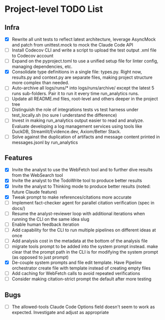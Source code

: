 # Project-level TODO List

## Infra

- [x] Rewrite all unit tests to reflect latest architecture, leverage AsyncMock and patch from unittest.mock to mock the Claude Code API
- [ ] Install Codecov CLI and write a script to upload the test output .xml file to Codecov account
- [ ] Expand on the pyproject.toml to use a unified setup file for linter config, managing dependencies, etc.
- [x] Consolidate type definitions in a single file: types.py. Right now, results.py and context.py are separate files, making project structure more complex than needed.
- [ ] Auto-archive all logs/runs/* into logs/runs/archive/ except the latest 5 runs sub-folders. Pair it to run it every time run_analytics runs.
- [ ] Update all README.md files, root-level and others deeper in the project tree
- [ ] Distinguish the role of integrations tests vs test harness under test_locally.sh (no sure I understand the difference)
- [ ] Invest in making run_analytics output easier to read and analyze. Evaluate developing a log management services using tools like DuckDB, Streamlit/Evidence.dev, Axiom/Better Stack.
- [ ] Solve against the duplication of artifacts and message content printed in messages.jsonl by run_analytics

## Features

- [x] Invite the analyst to use the WebFetch tool and to further dive results from the WebSearch tool
- [x] Invite the analyst to the TodoWrite tool to produce better results
- [x] Invite the analyst to Thinking mode to produce better results (noted: future Claude feature)
- [x] Tweak prompt to make references/citations more accurate
- [ ] Implement fact-checker agent for parallel citation verification (spec in docs/)
- [ ] Resume the analyst-reviewer loop with additional iterations when running the CLI on the same idea slug
- [ ] Enable human feedback iteration
- [ ] Add capability for the CLI to run multiple pipelines on different ideas at once
- [ ] Add analysis cost in the metadata at the bottom of the analysis file
- [ ] migrate tools prompt to be added into the system prompt instead. make clear that the prompt path in the CLI is for modifying the system prompt (as opposed to just prompt)
- [x] De-couple system prompts and file edit template. Have Pipeline orchestrator create file with template instead of creating empty files
- [ ] Add caching for WebFetch calls to avoid repeated verifications
- [ ] Consider making citation-strict prompt the default after more testing

## Bugs

- [ ] The allowed-tools Claude Code Options field doesn't seem to work as expected. Investigate and adjust as appropriate
